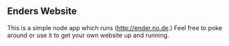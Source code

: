 Enders Website
--------------
This is a simple node app which runs (http://ender.no.de.)
Feel free to poke around or use it to get your own website up and running.
